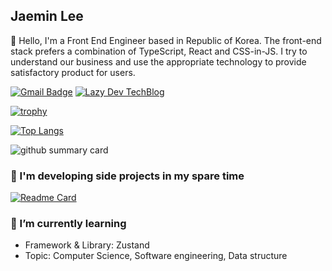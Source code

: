 ## Jaemin Lee

👋 Hello, I'm a Front End Engineer based in Republic of Korea.
The front-end stack prefers a combination of TypeScript, React and CSS-in-JS.
I try to understand our business and use the appropriate technology to provide satisfactory product for users.

[![Gmail Badge](https://img.shields.io/badge/Gmail-roy.jm.lee@gmail.com-teal?style=flat-square&logo=gmail&logoColor=white&link=mailto:roy.jm.lee@gmail.com)](mailto:roy.jm.lee@gmail.com)
[![Lazy Dev TechBlog](https://img.shields.io/badge/Lazy%20Dev-TechBlog-ffa7c4?style=flat-square&logo=https://i.ibb.co/DWcg2zC/icon-512x512.png)](https://lazydev.gatsbyjs.io/)

[![trophy](https://github-profile-trophy.vercel.app/?username=jaem1n207&theme=gitdimmed&rank=SECRET,S,AAA,AA,A,B&margin-w=4)](https://github.com/ryo-ma/github-profile-trophy)

[![Top Langs](https://github-readme-stats-git-masterrstaa-rickstaa.vercel.app/api/top-langs/?username=jaem1n207&layout=compact&theme=dracula)](https://github.com/anuraghazra/github-readme-stats)

![github summary card](http://github-profile-summary-cards.vercel.app/api/cards/profile-details?username=jaem1n207&theme=monokai)

### 🔭 I'm developing side projects in my spare time
[![Readme Card](https://github-readme-stats-git-masterrstaa-rickstaa.vercel.app/api/pin/?username=jaem1n207&repo=quick-weather-view)](https://github.com/jaem1n207/quick-weather-view)

### 🌱 I’m currently learning
- Framework & Library: Zustand
- Topic: Computer Science, Software engineering, Data structure

